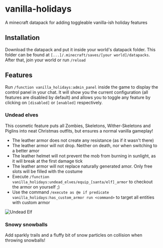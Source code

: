 # vanilla-holidays
A minecraft datapack for adding toggleable vanilla-ish holiday features

## Installation
Download the datapack and put it inside your world's datapack folder. This folder can be found at `[...]/.minecraft/saves/[your world]/datapacks`.
After that, join your world or run `/reload`

## Features
Run `/function vanilla_holidays:admin_panel` inside the game to display the control panel in your chat. 
It will show you the current configuration (all features are disabled by default) and allows you to toggle any feature
by clicking on `[disabled]` or `[enabled]` respectively.

### Undead elves
This cosmetic feature puts all Zombies, Skeletons, Wither-Skeletons and Piglins into neat Christmas outfits, but ensures a normal vanilla gameplay!
- The leather armor does not create any resistance (as if it wasn't there)
- The leather armor will not drop. Neither on death, nor when switching to a better amor
- The leather helmet will not prevent the mob from burning in sunlight, as it will break at the first damage tick
- The leather armor will not replace naturally generated amor. Only free slots will be filled with the costume
- Execute `/function vanilla_holidays:undead_elves/equip_[santa/elf]_armor` to checkout the armor on yourself ;)
- Use the command `/execute as @e if predicate vanilla_holidays:has_custom_armor run <command>` to target all entities with custom armor
 
![Undead Elf](https://github.com/Brofian/vanilla-holidays/assets/47611528/18c7dcee-fff0-4839-a144-6a95c9c8a47c)

### Snowy snowballs
Add sparkly trails and a fluffy bit of snow particles on collision when throwing snowballs! 


